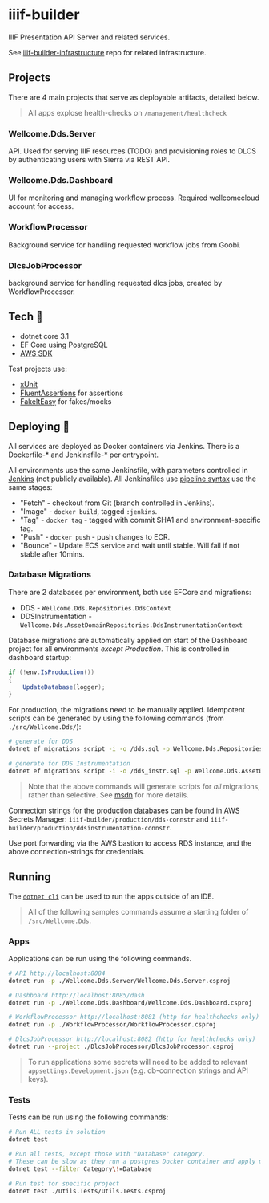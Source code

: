 # iiif-builder

IIIF Presentation API Server and related services.

See [iiif-builder-infrastructure](https://github.com/wellcomecollection/iiif-builder-infrastructure) repo for related infrastructure.

## Projects

There are 4 main projects that serve as deployable artifacts, detailed below.

> All apps explose health-checks on `/management/healthcheck`

### Wellcome.Dds.Server

API. Used for serving IIIF resources (TODO) and provisioning roles to DLCS by authenticating users with Sierra via REST API.

### Wellcome.Dds.Dashboard

UI for monitoring and managing workflow process. Required wellcomecloud account for access.

### WorkflowProcessor

Background service for handling requested workflow jobs from Goobi. 

### DlcsJobProcessor

background service for handling requested dlcs jobs, created by WorkflowProcessor.

## Tech :robot:

* dotnet core 3.1
* EF Core using PostgreSQL
* [AWS SDK](https://github.com/aws/aws-sdk-net/)

Test projects use:
* [xUnit](https://xunit.net/)
* [FluentAssertions](https://fluentassertions.com/) for assertions
* [FakeItEasy](https://fakeiteasy.github.io/) for fakes/mocks

## Deploying :rocket:

All services are deployed as Docker containers via Jenkins. There is a Dockerfile-* and Jenkinsfile-* per entrypoint. 

All environments use the same Jenkinsfile, with parameters controlled in [Jenkins](https://jenkins.dlcs.io/) (not publicly available). All Jenkinsfiles use [pipeline syntax](https://www.jenkins.io/doc/book/pipeline/syntax/) use the same stages:

* "Fetch" - checkout from Git (branch controlled in Jenkins).
* "Image" - `docker build`, tagged `:jenkins`.
* "Tag" - `docker tag` - tagged with commit SHA1 and environment-specific tag.
* "Push" - `docker push` - push changes to ECR.
* "Bounce" - Update ECS service and wait until stable. Will fail if not stable after 10mins.

### Database Migrations

There are 2 databases per environment, both use EFCore and migrations:

* DDS - `Wellcome.Dds.Repositories.DdsContext`
* DDSInstrumentation - `Wellcome.Dds.AssetDomainRepositories.DdsInstrumentationContext`

Database migrations are automatically applied on start of the Dashboard project for all environments _except Production_. This is controlled in dashboard startup:

```cs
if (!env.IsProduction())
{
    UpdateDatabase(logger);
}
```

For production, the migrations need to be manually applied. Idempotent scripts can be generated by using the following commands (from `./src/Wellcome.Dds/`):

```bash
# generate for DDS
dotnet ef migrations script -i -o /dds.sql -p Wellcome.Dds.Repositories -s Wellcome.Dds.Dashboard -c DdsContext

# generate for DDS Instrumentation
dotnet ef migrations script -i -o /dds_instr.sql -p Wellcome.Dds.AssetDomainRepositories -s Wellcome.Dds.Dashboard -c DdsInstrumentationContext
```
> Note that the above commands will generate scripts for _all_ migrations, rather than selective. See [msdn](https://docs.microsoft.com/en-us/ef/core/managing-schemas/migrations/applying?tabs=dotnet-core-cli#sql-scripts) for more details.

Connection strings for the production databases can be found in AWS Secrets Manager: `iiif-builder/production/dds-connstr` and `iiif-builder/production/ddsinstrumentation-connstr`.

Use port forwarding via the AWS bastion to access RDS instance, and the above connection-strings for credentials.

## Running

The [`dotnet cli`](https://docs.microsoft.com/en-us/dotnet/core/tools/) can be used to run the apps outside of an IDE.

> All of the following samples commands assume a starting folder of `/src/Wellcome.Dds`.

### Apps

Applications can be run using the following commands.

```bash
# API http://localhost:8084
dotnet run -p ./Wellcome.Dds.Server/Wellcome.Dds.Server.csproj

# Dashboard http://localhost:8085/dash
dotnet run -p ./Wellcome.Dds.Dashboard/Wellcome.Dds.Dashboard.csproj

# WorkflowProcessor http://localhost:8081 (http for healthchecks only)
dotnet run -p ./WorkflowProcessor/WorkflowProcessor.csproj

# DlcsJobProcessor http://localhost:8082 (http for healthchecks only)
dotnet run --project ./DlcsJobProcessor/DlcsJobProcessor.csproj
```

> To run applications some secrets will need to be added to relevant `appsettings.Development.json` (e.g. db-connection strings and API keys).

### Tests

Tests can be run using the following commands:

```bash
# Run ALL tests in solution
dotnet test

# Run all tests, except those with "Database" category.
# These can be slow as they run a postgres Docker container and apply migrations
dotnet test --filter Category\!=Database

# Run test for specific project
dotnet test ./Utils.Tests/Utils.Tests.csproj
```